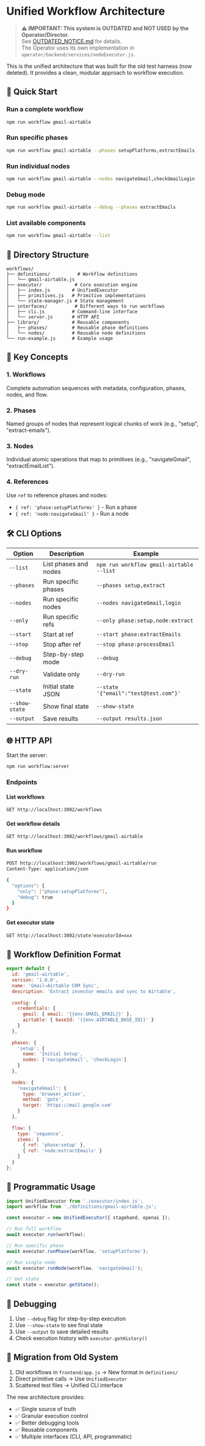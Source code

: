 # Unified Workflow Architecture

> **⚠️ IMPORTANT: This system is OUTDATED and NOT USED by the Operator/Director.**  
> See [OUTDATED_NOTICE.md](./OUTDATED_NOTICE.md) for details.  
> The Operator uses its own implementation in `operator/backend/services/nodeExecutor.js`.

This is the unified architecture that was built for the old test harness (now deleted). It provides a clean, modular approach to workflow execution.

## 🚀 Quick Start

### Run a complete workflow
```bash
npm run workflow gmail-airtable
```

### Run specific phases
```bash
npm run workflow gmail-airtable --phases setupPlatforms,extractEmails
```

### Run individual nodes
```bash
npm run workflow gmail-airtable --nodes navigateGmail,checkGmailLogin
```

### Debug mode
```bash
npm run workflow gmail-airtable --debug --phases extractEmails
```

### List available components
```bash
npm run workflow gmail-airtable --list
```

## 📁 Directory Structure

```
workflows/
├── definitions/          # Workflow definitions
│   └── gmail-airtable.js
├── executor/            # Core execution engine
│   ├── index.js        # UnifiedExecutor
│   ├── primitives.js   # Primitive implementations
│   └── state-manager.js # State management
├── interfaces/          # Different ways to run workflows
│   ├── cli.js          # Command-line interface
│   └── server.js       # HTTP API
├── library/            # Reusable components
│   ├── phases/         # Reusable phase definitions
│   └── nodes/          # Reusable node definitions
└── run-example.js      # Example usage

```

## 🎯 Key Concepts

### 1. Workflows
Complete automation sequences with metadata, configuration, phases, nodes, and flow.

### 2. Phases
Named groups of nodes that represent logical chunks of work (e.g., "setup", "extract-emails").

### 3. Nodes
Individual atomic operations that map to primitives (e.g., "navigateGmail", "extractEmailList").

### 4. References
Use `ref` to reference phases and nodes:
- `{ ref: 'phase:setupPlatforms' }` - Run a phase
- `{ ref: 'node:navigateGmail' }` - Run a node

## 🛠️ CLI Options

| Option | Description | Example |
|--------|-------------|---------|
| `--list` | List phases and nodes | `npm run workflow gmail-airtable --list` |
| `--phases` | Run specific phases | `--phases setup,extract` |
| `--nodes` | Run specific nodes | `--nodes navigateGmail,login` |
| `--only` | Run specific refs | `--only phase:setup,node:extract` |
| `--start` | Start at ref | `--start phase:extractEmails` |
| `--stop` | Stop after ref | `--stop phase:processEmail` |
| `--debug` | Step-by-step mode | `--debug` |
| `--dry-run` | Validate only | `--dry-run` |
| `--state` | Initial state JSON | `--state '{"email":"test@test.com"}'` |
| `--show-state` | Show final state | `--show-state` |
| `--output` | Save results | `--output results.json` |

## 🌐 HTTP API

Start the server:
```bash
npm run workflow:server
```

### Endpoints

#### List workflows
```bash
GET http://localhost:3002/workflows
```

#### Get workflow details
```bash
GET http://localhost:3002/workflows/gmail-airtable
```

#### Run workflow
```bash
POST http://localhost:3002/workflows/gmail-airtable/run
Content-Type: application/json

{
  "options": {
    "only": ["phase:setupPlatforms"],
    "debug": true
  }
}
```

#### Get executor state
```bash
GET http://localhost:3002/state?executorId=xxx
```

## 📝 Workflow Definition Format

```javascript
export default {
  id: 'gmail-airtable',
  version: '1.0.0',
  name: 'Gmail→Airtable CRM Sync',
  description: 'Extract investor emails and sync to Airtable',
  
  config: {
    credentials: {
      gmail: { email: '{{env.GMAIL_EMAIL}}' },
      airtable: { baseId: '{{env.AIRTABLE_BASE_ID}}' }
    }
  },
  
  phases: {
    'setup': {
      name: 'Initial Setup',
      nodes: ['navigateGmail', 'checkLogin']
    }
  },
  
  nodes: {
    'navigateGmail': {
      type: 'browser_action',
      method: 'goto',
      target: 'https://mail.google.com'
    }
  },
  
  flow: {
    type: 'sequence',
    items: [
      { ref: 'phase:setup' },
      { ref: 'node:extractEmails' }
    ]
  }
};
```

## 🔧 Programmatic Usage

```javascript
import UnifiedExecutor from './executor/index.js';
import workflow from './definitions/gmail-airtable.js';

const executor = new UnifiedExecutor({ stagehand, openai });

// Run full workflow
await executor.run(workflow);

// Run specific phase
await executor.runPhase(workflow, 'setupPlatforms');

// Run single node
await executor.runNode(workflow, 'navigateGmail');

// Get state
const state = executor.getState();
```

## 🐛 Debugging

1. Use `--debug` flag for step-by-step execution
2. Use `--show-state` to see final state
3. Use `--output` to save detailed results
4. Check execution history with `executor.getHistory()`

## 🚦 Migration from Old System

1. Old workflows in `frontend/app.js` → New format in `definitions/`
2. Direct primitive calls → Use `UnifiedExecutor`
3. Scattered test files → Unified CLI interface

The new architecture provides:
- ✅ Single source of truth
- ✅ Granular execution control
- ✅ Better debugging tools
- ✅ Reusable components
- ✅ Multiple interfaces (CLI, API, programmatic)